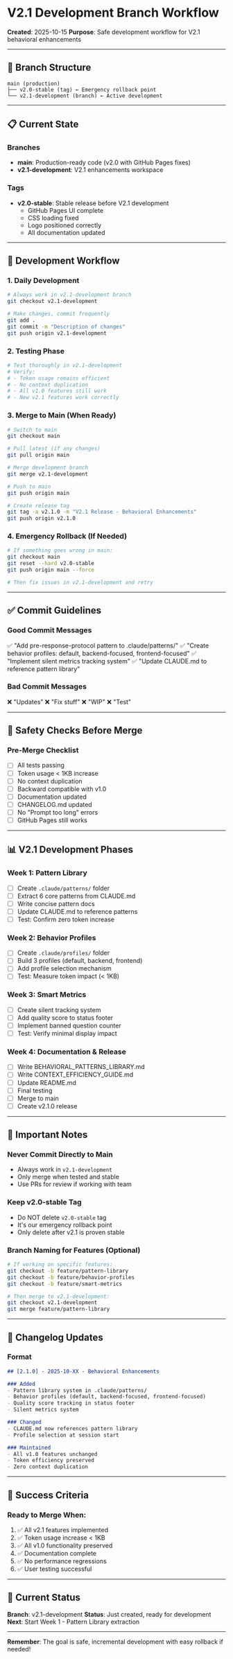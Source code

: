 # V2.1 Development Branch Workflow

**Created**: 2025-10-15
**Purpose**: Safe development workflow for V2.1 behavioral enhancements

---

## 🌲 Branch Structure

```
main (production)
├── v2.0-stable (tag) ← Emergency rollback point
└── v2.1-development (branch) ← Active development
```

---

## 📋 Current State

### Branches
- **main**: Production-ready code (v2.0 with GitHub Pages fixes)
- **v2.1-development**: V2.1 enhancements workspace

### Tags
- **v2.0-stable**: Stable release before V2.1 development
  - GitHub Pages UI complete
  - CSS loading fixed
  - Logo positioned correctly
  - All documentation updated

---

## 🔄 Development Workflow

### 1. Daily Development
```bash
# Always work in v2.1-development branch
git checkout v2.1-development

# Make changes, commit frequently
git add .
git commit -m "Description of changes"
git push origin v2.1-development
```

### 2. Testing Phase
```bash
# Test thoroughly in v2.1-development
# Verify:
# - Token usage remains efficient
# - No context duplication
# - All v1.0 features still work
# - New v2.1 features work correctly
```

### 3. Merge to Main (When Ready)
```bash
# Switch to main
git checkout main

# Pull latest (if any changes)
git pull origin main

# Merge development branch
git merge v2.1-development

# Push to main
git push origin main

# Create release tag
git tag -a v2.1.0 -m "V2.1 Release - Behavioral Enhancements"
git push origin v2.1.0
```

### 4. Emergency Rollback (If Needed)
```bash
# If something goes wrong in main:
git checkout main
git reset --hard v2.0-stable
git push origin main --force

# Then fix issues in v2.1-development and retry
```

---

## ✅ Commit Guidelines

### Good Commit Messages
✅ "Add pre-response-protocol pattern to .claude/patterns/"
✅ "Create behavior profiles: default, backend-focused, frontend-focused"
✅ "Implement silent metrics tracking system"
✅ "Update CLAUDE.md to reference pattern library"

### Bad Commit Messages
❌ "Updates"
❌ "Fix stuff"
❌ "WIP"
❌ "Test"

---

## 🔐 Safety Checks Before Merge

### Pre-Merge Checklist
- [ ] All tests passing
- [ ] Token usage < 1KB increase
- [ ] No context duplication
- [ ] Backward compatible with v1.0
- [ ] Documentation updated
- [ ] CHANGELOG.md updated
- [ ] No "Prompt too long" errors
- [ ] GitHub Pages still works

---

## 📊 V2.1 Development Phases

### Week 1: Pattern Library
- [ ] Create `.claude/patterns/` folder
- [ ] Extract 6 core patterns from CLAUDE.md
- [ ] Write concise pattern docs
- [ ] Update CLAUDE.md to reference patterns
- [ ] Test: Confirm zero token increase

### Week 2: Behavior Profiles
- [ ] Create `.claude/profiles/` folder
- [ ] Build 3 profiles (default, backend, frontend)
- [ ] Add profile selection mechanism
- [ ] Test: Measure token impact (< 1KB)

### Week 3: Smart Metrics
- [ ] Create silent tracking system
- [ ] Add quality score to status footer
- [ ] Implement banned question counter
- [ ] Test: Verify minimal display impact

### Week 4: Documentation & Release
- [ ] Write BEHAVIORAL_PATTERNS_LIBRARY.md
- [ ] Write CONTEXT_EFFICIENCY_GUIDE.md
- [ ] Update README.md
- [ ] Final testing
- [ ] Merge to main
- [ ] Create v2.1.0 release

---

## 🚨 Important Notes

### Never Commit Directly to Main
- Always work in `v2.1-development`
- Only merge when tested and stable
- Use PRs for review if working with team

### Keep v2.0-stable Tag
- Do NOT delete `v2.0-stable` tag
- It's our emergency rollback point
- Only delete after v2.1 is proven stable

### Branch Naming for Features (Optional)
```bash
# If working on specific features:
git checkout -b feature/pattern-library
git checkout -b feature/behavior-profiles
git checkout -b feature/smart-metrics

# Then merge to v2.1-development:
git checkout v2.1-development
git merge feature/pattern-library
```

---

## 📝 Changelog Updates

### Format
```markdown
## [2.1.0] - 2025-10-XX - Behavioral Enhancements

### Added
- Pattern library system in .claude/patterns/
- Behavior profiles (default, backend-focused, frontend-focused)
- Quality score tracking in status footer
- Silent metrics system

### Changed
- CLAUDE.md now references pattern library
- Profile selection at session start

### Maintained
- All v1.0 features unchanged
- Token efficiency preserved
- Zero context duplication
```

---

## 🎯 Success Criteria

### Ready to Merge When:
1. ✅ All v2.1 features implemented
2. ✅ Token usage increase < 1KB
3. ✅ All v1.0 functionality preserved
4. ✅ Documentation complete
5. ✅ No performance regressions
6. ✅ User testing successful

---

## 🔄 Current Status

**Branch**: v2.1-development
**Status**: Just created, ready for development
**Next**: Start Week 1 - Pattern Library extraction

---

**Remember**: The goal is safe, incremental development with easy rollback if needed!
